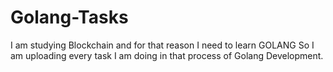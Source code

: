 # Golang-Tasks
I am studying Blockchain and for that reason I need to learn GOLANG So I am uploading every task I am doing in that process of Golang Development.
